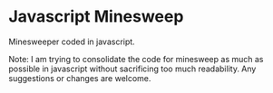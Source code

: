 # Javascript Minesweep
Minesweeper coded in javascript.

Note:
I am trying to consolidate the code for minesweep as much as possible in javascript without sacrificing too much readability. Any suggestions or changes are welcome.
